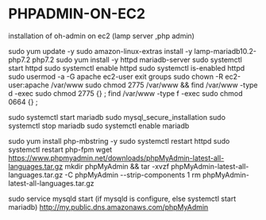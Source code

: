 # PHPADMIN-ON-EC2
installation of oh-admin on ec2 (lamp server ,php admin)


sudo yum update -y
sudo amazon-linux-extras install -y lamp-mariadb10.2-php7.2 php7.2
sudo yum install -y httpd mariadb-server
sudo systemctl start httpd
sudo systemctl enable httpd
sudo systemctl is-enabled httpd
sudo usermod -a -G apache ec2-user
exit
groups
sudo chown -R ec2-user:apache /var/www
sudo chmod 2775 /var/www && find /var/www -type d -exec sudo chmod 2775 {} \;
find /var/www -type f -exec sudo chmod 0664 {} \;

sudo systemctl start mariadb
sudo mysql_secure_installation
sudo systemctl stop mariadb
sudo systemctl enable mariadb

sudo yum install php-mbstring -y
sudo systemctl restart httpd
sudo systemctl restart php-fpm
wget https://www.phpmyadmin.net/downloads/phpMyAdmin-latest-all-languages.tar.gz
mkdir phpMyAdmin && tar -xvzf phpMyAdmin-latest-all-languages.tar.gz -C phpMyAdmin --strip-components 1
rm phpMyAdmin-latest-all-languages.tar.gz

sudo service mysqld start   (if mysqld is configure, else      systemctl start mariadb)
http://my.public.dns.amazonaws.com/phpMyAdmin 
